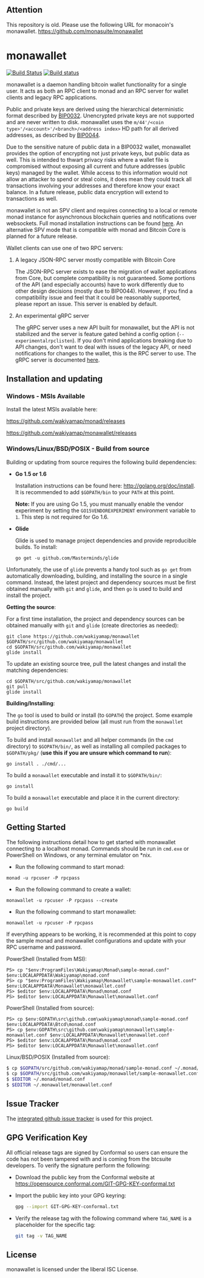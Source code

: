 ## Attention
This repository is old.
Please use the following URL for monacoin's monawallet.
https://github.com/monasuite/monawallet

monawallet
=========

[![Build Status](https://travis-ci.org/wakiyamap/monawallet.png?branch=master)](https://travis-ci.org/wakiyamap/monawallet)
[![Build status](https://ci.appveyor.com/api/projects/status/88nxvckdj8upqr36/branch/master?svg=true)](https://ci.appveyor.com/project/jrick/monawallet/branch/master)

monawallet is a daemon handling bitcoin wallet functionality for a
single user.  It acts as both an RPC client to monad and an RPC server
for wallet clients and legacy RPC applications.

Public and private keys are derived using the hierarchical
deterministic format described by
[BIP0032](https://github.com/bitcoin/bips/blob/master/bip-0032.mediawiki).
Unencrypted private keys are not supported and are never written to
disk.  monawallet uses the
`m/44'/<coin type>'/<account>'/<branch>/<address index>`
HD path for all derived addresses, as described by
[BIP0044](https://github.com/bitcoin/bips/blob/master/bip-0044.mediawiki).

Due to the sensitive nature of public data in a BIP0032 wallet,
monawallet provides the option of encrypting not just private keys, but
public data as well.  This is intended to thwart privacy risks where a
wallet file is compromised without exposing all current and future
addresses (public keys) managed by the wallet. While access to this
information would not allow an attacker to spend or steal coins, it
does mean they could track all transactions involving your addresses
and therefore know your exact balance.  In a future release, public data
encryption will extend to transactions as well.

monawallet is not an SPV client and requires connecting to a local or
remote monad instance for asynchronous blockchain queries and
notifications over websockets.  Full monad installation instructions
can be found [here](https://github.com/wakiyamap/monad).  An alternative
SPV mode that is compatible with monad and Bitcoin Core is planned for
a future release.

Wallet clients can use one of two RPC servers:

  1. A legacy JSON-RPC server mostly compatible with Bitcoin Core

     The JSON-RPC server exists to ease the migration of wallet applications
     from Core, but complete compatibility is not guaranteed.  Some portions of
     the API (and especially accounts) have to work differently due to other
     design decisions (mostly due to BIP0044).  However, if you find a
     compatibility issue and feel that it could be reasonably supported, please
     report an issue.  This server is enabled by default.

  2. An experimental gRPC server

     The gRPC server uses a new API built for monawallet, but the API is not
     stabilized and the server is feature gated behind a config option
     (`--experimentalrpclisten`).  If you don't mind applications breaking due
     to API changes, don't want to deal with issues of the legacy API, or need
     notifications for changes to the wallet, this is the RPC server to use.
     The gRPC server is documented [here](./rpc/documentation/README.md).

## Installation and updating

### Windows - MSIs Available

Install the latest MSIs available here:

https://github.com/wakiyamap/monad/releases

https://github.com/wakiyamap/monawallet/releases

### Windows/Linux/BSD/POSIX - Build from source

Building or updating from source requires the following build dependencies:

- **Go 1.5 or 1.6**

  Installation instructions can be found here: http://golang.org/doc/install.
  It is recommended to add `$GOPATH/bin` to your `PATH` at this point.

  **Note:** If you are using Go 1.5, you must manually enable the vendor
    experiment by setting the `GO15VENDOREXPERIMENT` environment variable to
    `1`.  This step is not required for Go 1.6.

- **Glide**

  Glide is used to manage project dependencies and provide reproducible builds.
  To install:

  `go get -u github.com/Masterminds/glide`

Unfortunately, the use of `glide` prevents a handy tool such as `go get` from
automatically downloading, building, and installing the source in a single
command.  Instead, the latest project and dependency sources must be first
obtained manually with `git` and `glide`, and then `go` is used to build and
install the project.

**Getting the source**:

For a first time installation, the project and dependency sources can be
obtained manually with `git` and `glide` (create directories as needed):

```
git clone https://github.com/wakiyamap/monawallet $GOPATH/src/github.com/wakiyamap/monawallet
cd $GOPATH/src/github.com/wakiyamap/monawallet
glide install
```

To update an existing source tree, pull the latest changes and install the
matching dependencies:

```
cd $GOPATH/src/github.com/wakiyamap/monawallet
git pull
glide install
```

**Building/Installing**:

The `go` tool is used to build or install (to `GOPATH`) the project.  Some
example build instructions are provided below (all must run from the `monawallet`
project directory).

To build and install `monawallet` and all helper commands (in the `cmd`
directory) to `$GOPATH/bin/`, as well as installing all compiled packages to
`$GOPATH/pkg/` (**use this if you are unsure which command to run**):

```
go install . ./cmd/...
```

To build a `monawallet` executable and install it to `$GOPATH/bin/`:

```
go install
```

To build a `monawallet` executable and place it in the current directory:

```
go build
```

## Getting Started

The following instructions detail how to get started with monawallet connecting
to a localhost monad.  Commands should be run in `cmd.exe` or PowerShell on
Windows, or any terminal emulator on *nix.

- Run the following command to start monad:

```
monad -u rpcuser -P rpcpass
```

- Run the following command to create a wallet:

```
monawallet -u rpcuser -P rpcpass --create
```

- Run the following command to start monawallet:

```
monawallet -u rpcuser -P rpcpass
```

If everything appears to be working, it is recommended at this point to
copy the sample monad and monawallet configurations and update with your
RPC username and password.

PowerShell (Installed from MSI):
```
PS> cp "$env:ProgramFiles\Wakiyamap\Monad\sample-monad.conf" $env:LOCALAPPDATA\Wakiyamap\monad.conf
PS> cp "$env:ProgramFiles\Wakiyamap\Monawallet\sample-monawallet.conf" $env:LOCALAPPDATA\Monawallet\monawallet.conf
PS> $editor $env:LOCALAPPDATA\Monad\monad.conf
PS> $editor $env:LOCALAPPDATA\Monawallet\monawallet.conf
```

PowerShell (Installed from source):
```
PS> cp $env:GOPATH\src\github.com\wakiyamap\monad\sample-monad.conf $env:LOCALAPPDATA\Btcd\monad.conf
PS> cp $env:GOPATH\src\github.com\wakiyamap\monawallet\sample-monawallet.conf $env:LOCALAPPDATA\Monawallet\monawallet.conf
PS> $editor $env:LOCALAPPDATA\Monad\monad.conf
PS> $editor $env:LOCALAPPDATA\Monawallet\monawallet.conf
```

Linux/BSD/POSIX (Installed from source):
```bash
$ cp $GOPATH/src/github.com/wakiyamap/monad/sample-monad.conf ~/.monad/monad.conf
$ cp $GOPATH/src/github.com/wakiyamap/monawallet/sample-monawallet.conf ~/.monawallet/monawallet.conf
$ $EDITOR ~/.monad/monad.conf
$ $EDITOR ~/.monawallet/monawallet.conf
```

## Issue Tracker

The [integrated github issue tracker](https://github.com/wakiyamap/monawallet/issues)
is used for this project.

## GPG Verification Key

All official release tags are signed by Conformal so users can ensure the code
has not been tampered with and is coming from the btcsuite developers.  To
verify the signature perform the following:

- Download the public key from the Conformal website at
  https://opensource.conformal.com/GIT-GPG-KEY-conformal.txt

- Import the public key into your GPG keyring:
  ```bash
  gpg --import GIT-GPG-KEY-conformal.txt
  ```

- Verify the release tag with the following command where `TAG_NAME` is a
  placeholder for the specific tag:
  ```bash
  git tag -v TAG_NAME
  ```

## License

monawallet is licensed under the liberal ISC License.
